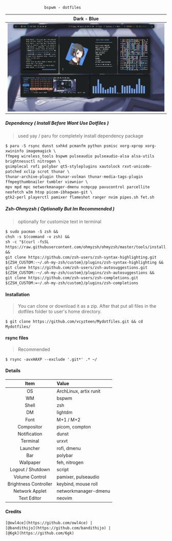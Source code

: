 
                     bspwm - dotfiles

| Dark - Blue |
|-----------------------|
|![img](images/dark.png)|

##### Dependency ( Install Before Want Use Dotfiles )
> used yay / paru for completely install dependency package

    $ paru -S rsync dunst sxhkd pcmanfm python psmisc xorg-xprop xorg-xwininfo imagemagick \
    ffmpeg wireless_tools bspwm pulseaudio pulseaudio-alsa alsa-utils brightnessctl nitrogen \
    gsimplecal rofi polybar qt5-styleplugins xautolock rxvt-unicode-patched xclip scrot thunar \
    thunar-archive-plugin thunar-volman thunar-media-tags-plugin ffmpegthumbnailer tumbler viewnior \
    mpv mpd mpc networkmanager-dmenu ncmpcpp pavucontrol parcellite neofetch w3m htop picom-ibhagwan-git \
    gtk2-perl playerctl pamixer flameshot ranger nvim pipes.sh fet.sh

##### Zsh-Ohmyzsh ( Optionally But Im Recommended )
> optionally for customize text in terminal

    $ sudo pacman -S zsh &&
    chsh -s $(command -v zsh) &&
    sh -c "$(curl -fsSL https://raw.githubusercontent.com/ohmyzsh/ohmyzsh/master/tools/install.sh)" &&
    git clone https://github.com/zsh-users/zsh-syntax-highlighting.git ${ZSH_CUSTOM:-~/.oh-my-zsh/custom}/plugins/zsh-syntax-highlighting &&
    git clone https://github.com/zsh-users/zsh-autosuggestions.git ${ZSH_CUSTOM:-~/.oh-my-zsh/custom}/plugins/zsh-autosuggestions &&
    git clone https://github.com/zsh-users/zsh-completions.git ${ZSH_CUSTOM:=~/.oh-my-zsh/custom}/plugins/zsh-completions

#### Installation
> You can clone or download it as a zip. After that put all files in the dotfiles folder to user's home directory.
    
    $ git clone https://github.com/vcyzteen/Mydotfiles.git && cd Mydotfiles/

#### rsync files
> Recommended
    
    $ rsync -avxHAXP --exclude '.git*' .* ~/

#### Details

|         Item          | Value                                           |
| :-------------------: | :---------------------------------------------- |
|          OS           | ArchLinux, artix runit                          |
|          WM           | bspwm                                           |
|         Shell         | zsh                                             |
|          DM           | lightdm                                         |
|         Font          | M+1 / M+2                                       |
|      Compositor       | picom, compton                                  |
|     Notification      | dunst                                           |
|       Terminal        | urxvt                                           |
|       Launcher        | rofi, dmenu                                     |
|          Bar          | polybar                                         |
|       Wallpaper       | feh, nitrogen                                   |
|   Logout / Shutdown   | script                                          |
|    Volume Control     | pamixer, pulseaudio                             |
| Brightness Controller | keybind, mouse roll                             |
|    Network Applet     | networkmanager-dmenu                            |
|      Text Editor      | neovim                                          |

#### Credits
    [@owl4ce](https://github.com/owl4ce) |
    [@bandithijo](https://github.com/bandithijo) |
    [@6gk](https://github.com/6gk)
